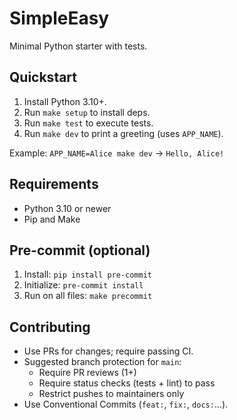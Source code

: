 # SimpleEasy

Minimal Python starter with tests.

## Quickstart
1. Install Python 3.10+.
2. Run `make setup` to install deps.
3. Run `make test` to execute tests.
4. Run `make dev` to print a greeting (uses `APP_NAME`).

Example: `APP_NAME=Alice make dev` → `Hello, Alice!`

## Requirements
- Python 3.10 or newer
- Pip and Make

## Pre-commit (optional)
1. Install: `pip install pre-commit`
2. Initialize: `pre-commit install`
3. Run on all files: `make precommit`

## Contributing
- Use PRs for changes; require passing CI.
- Suggested branch protection for `main`:
  - Require PR reviews (1+)
  - Require status checks (tests + lint) to pass
  - Restrict pushes to maintainers only
- Use Conventional Commits (`feat:`, `fix:`, `docs:`...).
